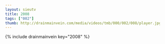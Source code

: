 ```yaml
--- 
layout: sieutv
title: 2008
tags: ["002"]
thumb: http://drainmainvein.com/media/videos/tmb/000/002/008/player.jpg
---
```

{% include drainmainvein key="2008" %} 
